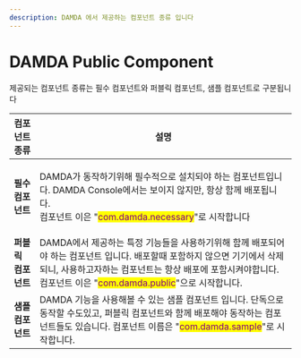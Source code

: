 ```yaml
---
description: DAMDA 에서 제공하는 컴포넌트 종류 입니다
---
```


# DAMDA Public Component

제공되는 컴포넌트 종류는 필수 컴포넌트와 퍼블릭 컴포넌트, 샘플 컴포넌트로 구분됩니다

| 컴포넌트 종류      | 설명                                                                                                                                                                               |
| ------------ | -------------------------------------------------------------------------------------------------------------------------------------------------------------------------------- |
| **필수 컴포넌트**  | <p>DAMDA가 동작하기위해 필수적으로 설치되야 하는 컴포넌트입니다. DAMDA Console에서는 보이지 않지만, 항상 함께 배포됩니다.<br>컴포넌트 이은 "<mark style="color:purple;">com.damda.necessary</mark>"로 시작합니다</p>                    |
| **퍼블릭 컴포넌트** | DAMDA에서 제공하는 특정 기능들을 사용하기위해 함께 배포되어야 하는 컴포넌트 입니다. 배포할때 포함하지 않으면 기기에서 삭제되니, 사용하고자하는 컴포넌트는 항상 배포에 포함시켜야합니다. 컴포넌트 이은 "<mark style="color:purple;">com.damda.public</mark>"으로 시작합니다. |
| **샘플 컴포넌트**  | DAMDA 기능을 사용해볼 수 있는 샘플 컴포넌트 입니다. 단독으로 동작할 수도있고, 퍼블릭 컴포넌트와 함께 배포해야 동작하는 컴포넌트들도 있습니다. 컴포넌트 이름은 "<mark style="color:purple;">com.damda.sample</mark>"로 시작합니다.                       |
